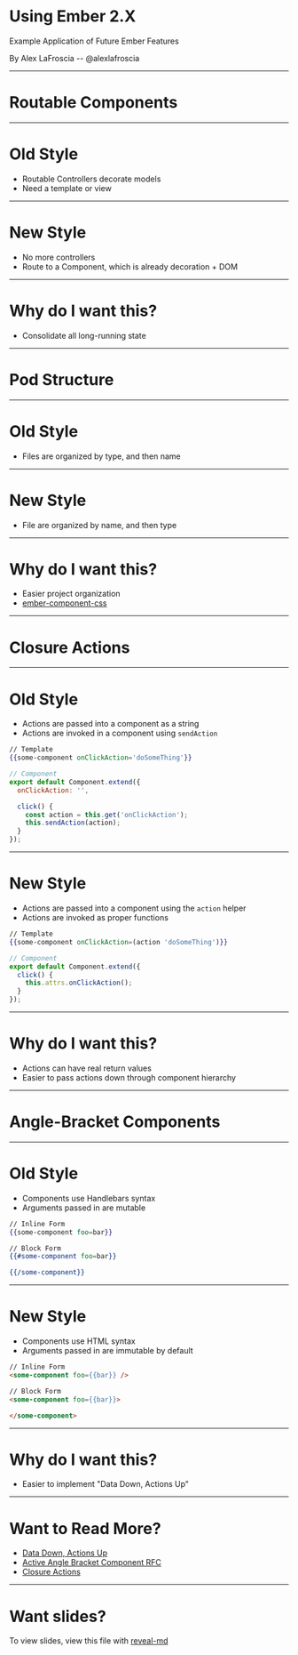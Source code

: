 # Using Ember 2.X

Example Application of Future Ember Features

By Alex LaFroscia -- @alexlafroscia

---

# Routable Components

----

# Old Style

- Routable Controllers decorate models
- Need a template or view

----

# New Style

- No more controllers
- Route to a Component, which is already decoration + DOM

----

# Why do I want this?

- Consolidate all long-running state

---

# Pod Structure

----

# Old Style

- Files are organized by type, and then name

----

# New Style

- File are organized by name, and then type

----

# Why do I want this?

- Easier project organization
- [ember-component-css](https://github.com/ebryn/ember-component-css)

---

# Closure Actions

----

# Old Style

- Actions are passed into a component as a string
- Actions are invoked in a component using `sendAction`

```hbs
// Template
{{some-component onClickAction='doSomeThing'}}
```

```js
// Component
export default Component.extend({
  onClickAction: '',

  click() {
    const action = this.get('onClickAction');
    this.sendAction(action);
  }
});
```

----

# New Style

- Actions are passed into a component using the `action` helper
- Actions are invoked as proper functions

```hbs
// Template
{{some-component onClickAction=(action 'doSomeThing')}}
```

```js
// Component
export default Component.extend({
  click() {
    this.attrs.onClickAction();
  }
});
```

----

# Why do I want this?

- Actions can have real return values
- Easier to pass actions down through component hierarchy

---

# Angle-Bracket Components

----

# Old Style

- Components use Handlebars syntax
- Arguments passed in are mutable

```hbs
// Inline Form
{{some-component foo=bar}}

// Block Form
{{#some-component foo=bar}}

{{/some-component}}
```

----

# New Style

- Components use HTML syntax
- Arguments passed in are immutable by default

```html
// Inline Form
<some-component foo={{bar}} />

// Block Form
<some-component foo={{bar}}>

</some-component>
```

----

# Why do I want this?

- Easier to implement "Data Down, Actions Up"


---

# Want to Read More?

- [Data Down, Actions Up](http://www.samselikoff.com/blog/data-down-actions-up/)
- [Active Angle Bracket Component RFC](https://github.com/emberjs/rfcs/pull/60)
- [Closure Actions](http://alexdiliberto.com/posts/ember-closure-actions/)

---

# Want slides?

To view slides, view this file with [reveal-md](https://github.com/webpro/reveal-md)
